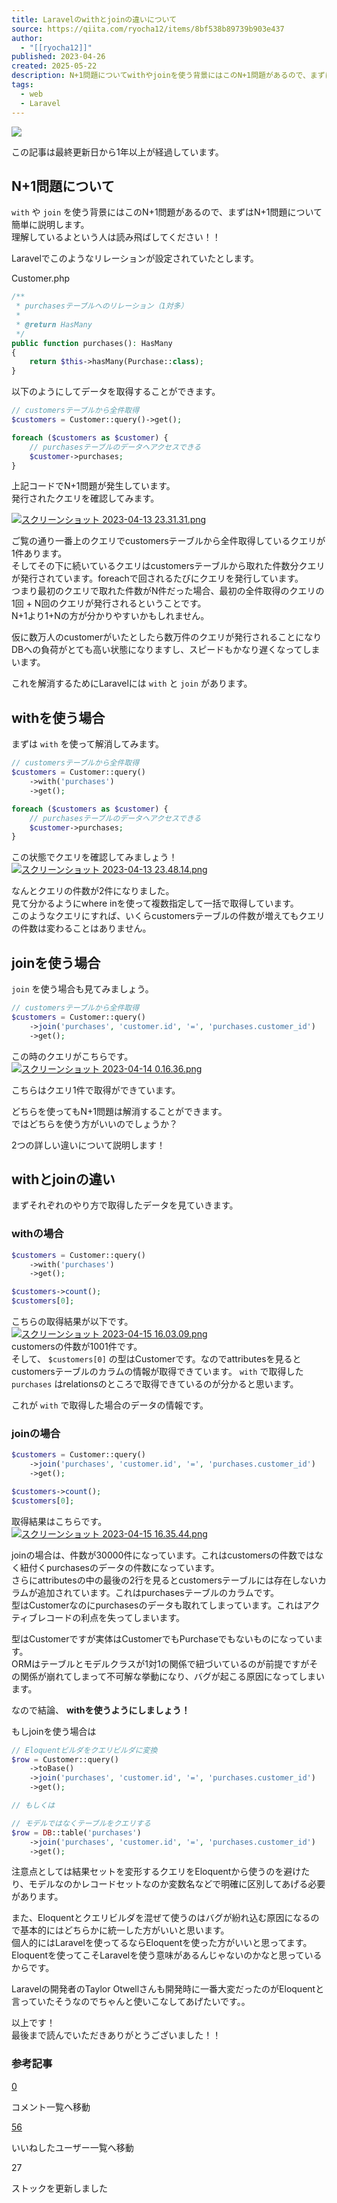 ```yaml
---
title: Laravelのwithとjoinの違いについて
source: https://qiita.com/ryocha12/items/8bf538b89739b903e437
author:
  - "[[ryocha12]]"
published: 2023-04-26
created: 2025-05-22
description: N+1問題についてwithやjoinを使う背景にはこのN+1問題があるので、まずはN+1問題について簡単に説明します。理解しているよという人は読み飛ばしてください！！Laravelでこのような…
tags:
  - web
  - Laravel
---
```

![](https://relay-dsp.ad-m.asia/dmp/sync/bizmatrix?pid=c3ed207b574cf11376&d=x18o8hduaj&uid=3516551)

この記事は最終更新日から1年以上が経過しています。

## N+1問題について

`with` や `join` を使う背景にはこのN+1問題があるので、まずはN+1問題について簡単に説明します。  
理解しているよという人は読み飛ばしてください！！

Laravelでこのようなリレーションが設定されていたとします。

Customer.php

```php
/**
 * purchasesテーブルへのリレーション（1対多）
 *
 * @return HasMany
 */
public function purchases(): HasMany
{
    return $this->hasMany(Purchase::class);
}
```

以下のようにしてデータを取得することができます。

```php
// customersテーブルから全件取得
$customers = Customer::query()->get();

foreach ($customers as $customer) {
    // purchasesテーブルのデータへアクセスできる
    $customer->purchases;
}
```

上記コードでN+1問題が発生しています。  
発行されたクエリを確認してみます。

[![スクリーンショット 2023-04-13 23.31.31.png](https://qiita-image-store.s3.ap-northeast-1.amazonaws.com/0/934895/913e051b-9725-2d8a-805e-a2810724faf5.png)](https://qiita-user-contents.imgix.net/https%3A%2F%2Fqiita-image-store.s3.ap-northeast-1.amazonaws.com%2F0%2F934895%2F913e051b-9725-2d8a-805e-a2810724faf5.png?ixlib=rb-4.0.0&auto=format&gif-q=60&q=75&s=6309bb8a85a48ce03b1d50342ed7ffb1)

ご覧の通り一番上のクエリでcustomersテーブルから全件取得しているクエリが1件あります。  
そしてその下に続いているクエリはcustomersテーブルから取れた件数分クエリが発行されています。foreachで回されるたびにクエリを発行しています。  
つまり最初のクエリで取れた件数がN件だった場合、最初の全件取得のクエリの1回 + N回のクエリが発行されるということです。  
N+1より1+Nの方が分かりやすいかもしれません。

仮に数万人のcustomerがいたとしたら数万件のクエリが発行されることになりDBへの負荷がとても高い状態になりますし、スピードもかなり遅くなってしまいます。

これを解消するためにLaravelには `with` と `join` があります。

## withを使う場合

まずは `with` を使って解消してみます。

```php
// customersテーブルから全件取得
$customers = Customer::query()
    ->with('purchases')
    ->get();

foreach ($customers as $customer) {
    // purchasesテーブルのデータへアクセスできる
    $customer->purchases;
}
```

この状態でクエリを確認してみましょう！  
[![スクリーンショット 2023-04-13 23.48.14.png](https://qiita-image-store.s3.ap-northeast-1.amazonaws.com/0/934895/5e9f9217-a6ae-eeeb-cd80-3bf5ee325a4c.png)](https://qiita-user-contents.imgix.net/https%3A%2F%2Fqiita-image-store.s3.ap-northeast-1.amazonaws.com%2F0%2F934895%2F5e9f9217-a6ae-eeeb-cd80-3bf5ee325a4c.png?ixlib=rb-4.0.0&auto=format&gif-q=60&q=75&s=605f1271cc5a8f90970dd7cea47b0433)

なんとクエリの件数が2件になりました。  
見て分かるようにwhere inを使って複数指定して一括で取得しています。  
このようなクエリにすれば、いくらcustomersテーブルの件数が増えてもクエリの件数は変わることはありません。

## joinを使う場合

`join` を使う場合も見てみましょう。

```php
// customersテーブルから全件取得
$customers = Customer::query()
    ->join('purchases', 'customer.id', '=', 'purchases.customer_id')
    ->get();
```

この時のクエリがこちらです。  
[![スクリーンショット 2023-04-14 0.16.36.png](https://qiita-image-store.s3.ap-northeast-1.amazonaws.com/0/934895/d08c8505-4615-abea-e35c-3d83fa020fa4.png)](https://qiita-user-contents.imgix.net/https%3A%2F%2Fqiita-image-store.s3.ap-northeast-1.amazonaws.com%2F0%2F934895%2Fd08c8505-4615-abea-e35c-3d83fa020fa4.png?ixlib=rb-4.0.0&auto=format&gif-q=60&q=75&s=739fd6bffc0b56002698f643043d963e)

こちらはクエリ1件で取得ができています。

どちらを使ってもN+1問題は解消することができます。  
ではどちらを使う方がいいのでしょうか？

2つの詳しい違いについて説明します！

## withとjoinの違い

まずそれぞれのやり方で取得したデータを見ていきます。

### withの場合

```php
$customers = Customer::query()
    ->with('purchases')
    ->get();

$customers->count();
$customers[0];
```

こちらの取得結果が以下です。  
[![スクリーンショット 2023-04-15 16.03.09.png](https://qiita-image-store.s3.ap-northeast-1.amazonaws.com/0/934895/6b614976-12f6-b175-780d-512df0805e14.png)](https://qiita-user-contents.imgix.net/https%3A%2F%2Fqiita-image-store.s3.ap-northeast-1.amazonaws.com%2F0%2F934895%2F6b614976-12f6-b175-780d-512df0805e14.png?ixlib=rb-4.0.0&auto=format&gif-q=60&q=75&s=62ba73a20d7f2d7649f25faf6f802966)  
customersの件数が1001件です。  
そして、 `$customers[0]` の型はCustomerです。なのでattributesを見るとcustomersテーブルのカラムの情報が取得できています。 `with` で取得した `purchases` はrelationsのところで取得できているのが分かると思います。

これが `with` で取得した場合のデータの情報です。

### joinの場合

```php
$customers = Customer::query()
    ->join('purchases', 'customer.id', '=', 'purchases.customer_id')
    ->get();

$customers->count();
$customers[0];
```

取得結果はこちらです。  
[![スクリーンショット 2023-04-15 16.35.44.png](https://qiita-image-store.s3.ap-northeast-1.amazonaws.com/0/934895/4167f593-b19c-d4fb-be85-639dad414076.png)](https://qiita-user-contents.imgix.net/https%3A%2F%2Fqiita-image-store.s3.ap-northeast-1.amazonaws.com%2F0%2F934895%2F4167f593-b19c-d4fb-be85-639dad414076.png?ixlib=rb-4.0.0&auto=format&gif-q=60&q=75&s=62346e9178416d7df49c9b4ddd3e38d3)

joinの場合は、件数が30000件になっています。これはcustomersの件数ではなく紐付くpurchasesのデータの件数になっています。  
さらにattributesの中の最後の2行を見るとcustomersテーブルには存在しないカラムが追加されています。これはpurchasesテーブルのカラムです。  
型はCustomerなのにpurchasesのデータも取れてしまっています。これはアクティブレコードの利点を失ってしまいます。

型はCustomerですが実体はCustomerでもPurchaseでもないものになっています。  
ORMはテーブルとモデルクラスが1対1の関係で紐づいているのが前提ですがその関係が崩れてしまって不可解な挙動になり、バグが起こる原因になってしまいます。

なので結論、 **withを使うようにしましょう！**

もしjoinを使う場合は

```php
// Eloquentビルダをクエリビルダに変換
$row = Customer::query()
    ->toBase()
    ->join('purchases', 'customer.id', '=', 'purchases.customer_id')
    ->get();

// もしくは

// モデルではなくテーブルをクエリする
$row = DB::table('purchases')
    ->join('purchases', 'customer.id', '=', 'purchases.customer_id')
    ->get();
```

注意点としては結果セットを変形するクエリをEloquentから使うのを避けたり、モデルなのかレコードセットなのか変数名などで明確に区別してあげる必要があります。

また、Eloquentとクエリビルダを混ぜて使うのはバグが紛れ込む原因になるので基本的にはどちらかに統一した方がいいと思います。  
個人的にはLaravelを使ってるならEloquentを使った方がいいと思ってます。  
Eloquentを使ってこそLaravelを使う意味があるんじゃないのかなと思っているからです。

Laravelの開発者のTaylor Otwellさんも開発時に一番大変だったのがEloquentと言っていたそうなのでちゃんと使いこなしてあげたいです。。

以上です！  
最後まで読んでいただきありがとうございました！！

### 参考記事

[0](https://qiita.com/ryocha12/items/#comments)

コメント一覧へ移動

[56](https://qiita.com/ryocha12/items/8bf538b89739b903e437/likers)

いいねしたユーザー一覧へ移動

27

ストックを更新しました